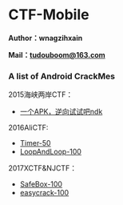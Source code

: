# CTF-Mobile

**Author：wnagzihxain**

**Mail：tudouboom@163.com**

### A list of Android CrackMes

2015海峡两岸CTF：
- [一个APK，逆向试试吧ndk](https://github.com/toToCW/CTF-Mobile/tree/master/2015%E6%B5%B7%E5%B3%A1%E4%B8%A4%E5%B2%B8CTF/%E4%B8%80%E4%B8%AAAPK%EF%BC%8C%E9%80%86%E5%90%91%E8%AF%95%E8%AF%95%E5%90%A7ndk)

2016AliCTF:
 - [Timer-50](https://github.com/toToCW/CTF-Mobile/tree/master/2016AliCTF/Timer-50)
 - [LoopAndLoop-100](https://github.com/toToCW/CTF-Mobile/tree/master/2016AliCTF/LoopAndLoop-100)

2017XCTF&NJCTF：
- [SafeBox-100](https://github.com/toToCW/CTF-Mobile/tree/master/2017XCTF-NJCTF/SafeBox-100)
- [easycrack-100](https://github.com/toToCW/CTF-Mobile/tree/master/2017XCTF-NJCTF/easycrack-100)